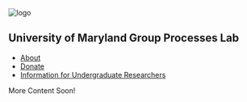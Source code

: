 <img src="/lablog.png" alt="logo" class="inline"/>

## University of Maryland Group Processes Lab

- <a href="{{ site.baseurl }}/about">About</a>
- <a href="{{ site.baseurl }}/donate">Donate</a>
- <a href="{{ site.baseurl }}/RA_info">Information for Undergraduate Researchers</a>

More Content Soon!

